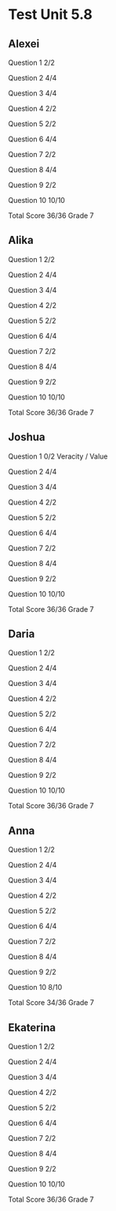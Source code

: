 # Test Unit 5.8

## Alexei

Question 1      2/2

Question 2      4/4

Question 3      4/4

Question 4      2/2

Question 5      2/2

Question 6      4/4

Question 7      2/2

Question 8      4/4

Question 9      2/2

Question 10     10/10

Total Score     36/36 Grade 7

## Alika

Question 1      2/2

Question 2      4/4

Question 3      4/4

Question 4      2/2

Question 5      2/2

Question 6      4/4

Question 7      2/2

Question 8      4/4

Question 9      2/2

Question 10     10/10

Total Score     36/36 Grade 7

## Joshua

Question 1      0/2
                Veracity / Value

Question 2      4/4

Question 3      4/4

Question 4      2/2

Question 5      2/2

Question 6      4/4

Question 7      2/2

Question 8      4/4

Question 9      2/2

Question 10     10/10

Total Score     36/36 Grade 7

## Daria

Question 1      2/2

Question 2      4/4

Question 3      4/4

Question 4      2/2

Question 5      2/2

Question 6      4/4

Question 7      2/2

Question 8      4/4

Question 9      2/2

Question 10     10/10

Total Score     36/36 Grade 7

## Anna

Question 1      2/2

Question 2      4/4

Question 3      4/4

Question 4      2/2

Question 5      2/2

Question 6      4/4

Question 7      2/2

Question 8      4/4

Question 9      2/2

Question 10     8/10

Total Score     34/36 Grade 7

## Ekaterina

Question 1      2/2

Question 2      4/4

Question 3      4/4

Question 4      2/2

Question 5      2/2

Question 6      4/4

Question 7      2/2

Question 8      4/4

Question 9      2/2

Question 10     10/10

Total Score     36/36 Grade 7
